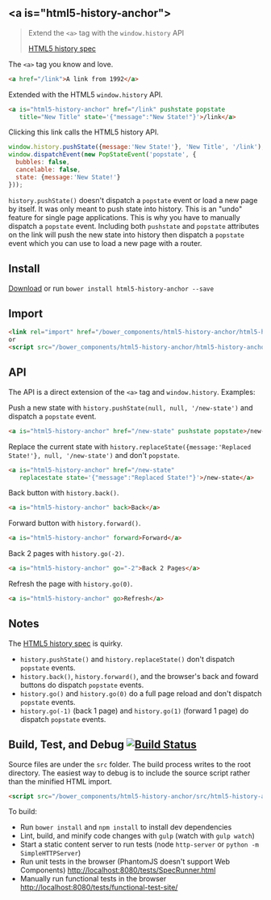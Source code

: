 ## &lt;a is="html5-history-anchor"&gt;
> Extend the `<a>` tag with the `window.history` API
>
> [HTML5 history spec](http://www.w3.org/html/wg/drafts/html/master/browsers.html#the-history-interface)

The `<a>` tag you know and love.
```html
<a href="/link">A link from 1992</a>
```

Extended with the HTML5 `window.history` API.
```html
<a is="html5-history-anchor" href="/link" pushstate popstate
   title="New Title" state='{"message":"New State!"}'>/link</a>
```

Clicking this link calls the HTML5 history API.
```js
window.history.pushState({message:'New State!'}, 'New Title', '/link');
window.dispatchEvent(new PopStateEvent('popstate', {
  bubbles: false,
  cancelable: false,
  state: {message:'New State!'}
}));
```

`history.pushState()` doesn't dispatch a `popstate` event or load a new page by itself. It was only meant to push state into history. This is an "undo" feature for single page applications. This is why you have to manually dispatch a `popstate` event. Including both `pushstate` and `popstate` attributes on the link will push the new state into history then dispatch a `popstate` event which you can use to load a new page with a router.

## Install
[Download](https://github.com/erikringsmuth/html5-history-anchor/archive/master.zip) or run `bower install html5-history-anchor --save`

## Import
```html
<link rel="import" href="/bower_components/html5-history-anchor/html5-history-anchor.html">
or
<script src="/bower_components/html5-history-anchor/html5-history-anchor.js"></script>
```

## API
The API is a direct extension of the `<a>` tag and `window.history`. Examples:

Push a new state with `history.pushState(null, null, '/new-state')` and dispatch a `popstate` event.
```html
<a is="html5-history-anchor" href="/new-state" pushstate popstate>/new-state</a>
```

Replace the current state with `history.replaceState({message:'Replaced State!'}, null, '/new-state')` and don't `popstate`.
```html
<a is="html5-history-anchor" href="/new-state"
   replacestate state='{"message":"Replaced State!"}'>/new-state</a>
```

Back button with `history.back()`.
```html
<a is="html5-history-anchor" back>Back</a>
```

Forward button with `history.forward()`.
```html
<a is="html5-history-anchor" forward>Forward</a>
```

Back 2 pages with `history.go(-2)`.
```html
<a is="html5-history-anchor" go="-2">Back 2 Pages</a>
```

Refresh the page with `history.go(0)`.
```html
<a is="html5-history-anchor" go>Refresh</a>
```

## Notes
The [HTML5 history spec](http://www.w3.org/html/wg/drafts/html/master/browsers.html#the-history-interface) is quirky.
- `history.pushState()` and `history.replaceState()` don't dispatch `popstate` events.
- `history.back()`, `history.forward()`, and the browser's back and foward buttons do dispatch `popstate` events.
- `history.go()` and `history.go(0)` do a full page reload and don't dispatch `popstate` events.
- `history.go(-1)` (back 1 page) and `history.go(1)` (forward 1 page) do dispatch `popstate` events.

## Build, Test, and Debug [![Build Status](https://travis-ci.org/erikringsmuth/html5-history-anchor.png?branch=master)](https://travis-ci.org/erikringsmuth/html5-history-anchor)
Source files are under the `src` folder. The build process writes to the root directory. The easiest way to debug is to include the source script rather than the minified HTML import.
```html
<script src="/bower_components/html5-history-anchor/src/html5-history-anchor.js"></script>
```

To build:
- Run `bower install` and `npm install` to install dev dependencies
- Lint, build, and minify code changes with `gulp` (watch with `gulp watch`)
- Start a static content server to run tests (node `http-server` or `python -m SimpleHTTPServer`)
- Run unit tests in the browser (PhantomJS doesn't support Web Components) [http://localhost:8080/tests/SpecRunner.html](http://localhost:8080/tests/SpecRunner.html)
- Manually run functional tests in the browser [http://localhost:8080/tests/functional-test-site/](http://localhost:8080/tests/functional-test-site/)
